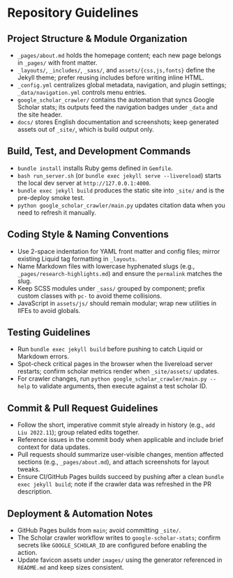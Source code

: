 # Repository Guidelines

## Project Structure & Module Organization
- `_pages/about.md` holds the homepage content; each new page belongs in `_pages/` with front matter.
- `_layouts/`, `_includes/`, `_sass/`, and `assets/{css,js,fonts}` define the Jekyll theme; prefer reusing includes before writing inline HTML.
- `_config.yml` centralizes global metadata, navigation, and plugin settings; `_data/navigation.yml` controls menu entries.
- `google_scholar_crawler/` contains the automation that syncs Google Scholar stats; its outputs feed the navigation badges under `_data` and the site header.
- `docs/` stores English documentation and screenshots; keep generated assets out of `_site/`, which is build output only.

## Build, Test, and Development Commands
- `bundle install` installs Ruby gems defined in `Gemfile`.
- `bash run_server.sh` (or `bundle exec jekyll serve --livereload`) starts the local dev server at `http://127.0.0.1:4000`.
- `bundle exec jekyll build` produces the static site into `_site/` and is the pre-deploy smoke test.
- `python google_scholar_crawler/main.py` updates citation data when you need to refresh it manually.

## Coding Style & Naming Conventions
- Use 2-space indentation for YAML front matter and config files; mirror existing Liquid tag formatting in `_layouts`.
- Name Markdown files with lowercase hyphenated slugs (e.g., `_pages/research-highlights.md`) and ensure the `permalink` matches the slug.
- Keep SCSS modules under `_sass/` grouped by component; prefix custom classes with `pc-` to avoid theme collisions.
- JavaScript in `assets/js/` should remain modular; wrap new utilities in IIFEs to avoid globals.

## Testing Guidelines
- Run `bundle exec jekyll build` before pushing to catch Liquid or Markdown errors.
- Spot-check critical pages in the browser when the livereload server restarts; confirm scholar metrics render when `_site/assets/` updates.
- For crawler changes, run `python google_scholar_crawler/main.py --help` to validate arguments, then execute against a test scholar ID.

## Commit & Pull Request Guidelines
- Follow the short, imperative commit style already in history (e.g., `add Liu 2022.11`); group related edits together.
- Reference issues in the commit body when applicable and include brief context for data updates.
- Pull requests should summarize user-visible changes, mention affected sections (e.g., `_pages/about.md`), and attach screenshots for layout tweaks.
- Ensure CI/GitHub Pages builds succeed by pushing after a clean `bundle exec jekyll build`; note if the crawler data was refreshed in the PR description.

## Deployment & Automation Notes
- GitHub Pages builds from `main`; avoid committing `_site/`.
- The Scholar crawler workflow writes to `google-scholar-stats`; confirm secrets like `GOOGLE_SCHOLAR_ID` are configured before enabling the action.
- Update favicon assets under `images/` using the generator referenced in `README.md` and keep sizes consistent.
